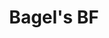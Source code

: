 ---
pid: ch921
title: Bagel's BF
location_transcription: HERE City Hall
coordinates: "[-75.163771278824, 39.951807283011]"
zipcode: '91775'
gen_neighborhood: 
neighborhood: 
outside_phl: 'San Gabriel CA '
age: '21'
age_range: 20-29
instagram: 
image_file_name: ch_921.jpg
proposal_transcription: cream cheese + [bagel] = //Bread//erly love
topic: Brotherly Love,Food,Love
topic_summary: 0, 0, 0
type: 2D,Mural,Sculpture Statue,Other No Form
keywords_other: 
credit: Marg-Claire Sei
image_labels: cream cheese, bagel, heart
twitter: 
facebook: 
permalink: "/monuments/ch921/"
layout: item-page
---